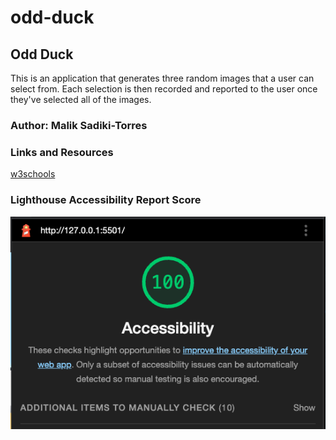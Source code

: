 # odd-duck 

## Odd Duck

This is an application that generates three random images that a user can select from. Each selection is then recorded and reported to the user once they've selected all of the images.

### Author: Malik Sadiki-Torres


### Links and Resources

[w3schools](https://www.w3schools.com/)


### Lighthouse Accessibility Report Score

![lighthouse](updated.png)